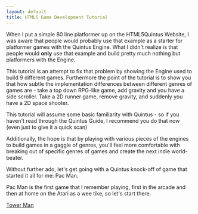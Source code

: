 ```yaml
---
layout: default
title: HTML5 Game Development Tutorial
---
```


When I put a simple 80 line platformer up on the HTML5Quintus Website, I was aware that people would probably use that example as a starter for platformer games with the Quintus Engine. What I didn't realize is that people would **only** use that example and build pretty much nothing but platformers with the Engine.

This tutorial is an attempt to fix that problem by showing the Engine used to build 9 different games. Furthermore the point of the tutorial is to show you that how subtle the implementation differences between different genres of games are - take a top down RPG-like game, add gravity and you have a side scroller. Take a 2D runner game, remove gravity, and suddenly you have a 2D space shooter. 

This tutorial will assume some basic familiarity with Quintus - so if you haven't read through the Quintus Guide, I recommend you do that now (even just to give it a quick scan)

Additionally, the hope is that by playing with various pieces of the engines to build games in a gaggle of genres, you'll feel more comfortable with breaking out of specific genres of games and create the next indie world-beater.

Without further ado, let's get going with a Quintus knock-off of game that started it all for me: Pac Man.

Pac Man is the first game that I remember playing, first in the arcade and then at home on the Atari as a wee tike, so let's start there.

[Tower Man](game1_tower_man)
